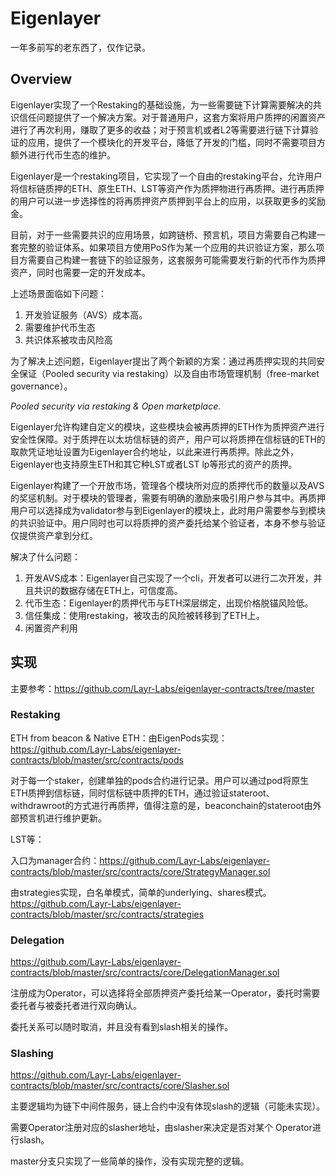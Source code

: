 # Eigenlayer

一年多前写的老东西了，仅作记录。

## Overview

Eigenlayer实现了一个Restaking的基础设施，为一些需要链下计算需要解决的共识信任问题提供了一个解决方案。对于普通用户，这套方案将用户质押的闲置资产进行了再次利用，赚取了更多的收益；对于预言机或者L2等需要进行链下计算验证的应用，提供了一个模块化的开发平台，降低了开发的门槛，同时不需要项目方额外进行代币生态的维护。

Eigenlayer是一个restaking项目，它实现了一个自由的restaking平台，允许用户将信标链质押的ETH、原生ETH、LST等资产作为质押物进行再质押。进行再质押的用户可以进一步选择性的将再质押资产质押到平台上的应用，以获取更多的奖励金。

目前，对于一些需要共识的应用场景，如跨链桥、预言机，项目方需要自己构建一套完整的验证体系。如果项目方使用PoS作为某一个应用的共识验证方案，那么项目方需要自己构建一套链下的验证服务，这套服务可能需要发行新的代币作为质押资产，同时也需要一定的开发成本。

上述场景面临如下问题：

1. 开发验证服务（AVS）成本高。
2. 需要维护代币生态
3. 共识体系被攻击风险高

为了解决上述问题，Eigenlayer提出了两个新颖的方案：通过再质押实现的共同安全保证（Pooled security via restaking）以及自由市场管理机制（free-market governance）。

*Pooled security via restaking & Open marketplace.*

Eigenlayer允许构建自定义的模块，这些模块会被再质押的ETH作为质押资产进行安全性保障。对于质押在以太坊信标链的资产，用户可以将质押在信标链的ETH的取款凭证地址设置为Eigenlayer合约地址，以此来进行再质押。除此之外，Eigenlayer也支持原生ETH和其它种LST或者LST lp等形式的资产的质押。

Eigenlayer构建了一个开放市场，管理各个模块所对应的质押代币的数量以及AVS的奖惩机制。对于模块的管理者，需要有明确的激励来吸引用户参与其中。再质押用户可以选择成为validator参与到Eigenlayer的模块上，此时用户需要参与到模块的共识验证中。用户同时也可以将质押的资产委托给某个验证者，本身不参与验证仅提供资产拿到分红。

解决了什么问题：

1. 开发AVS成本：Eigenlayer自己实现了一个cli，开发者可以进行二次开发，并且共识的数据存储在ETH上，可信度高。
2. 代币生态：Eigenlayer的质押代币与ETH深层绑定，出现价格脱锚风险低。
3. 信任集成：使用restaking，被攻击的风险被转移到了ETH上。
4. 闲置资产利用

## 实现

主要参考：https://github.com/Layr-Labs/eigenlayer-contracts/tree/master

### Restaking

ETH from beacon & Native ETH：由EigenPods实现：https://github.com/Layr-Labs/eigenlayer-contracts/blob/master/src/contracts/pods

对于每一个staker，创建单独的pods合约进行记录。用户可以通过pod将原生ETH质押到信标链，同时信标链中质押的ETH，通过验证stateroot、withdrawroot的方式进行再质押，值得注意的是，beaconchain的stateroot由外部预言机进行维护更新。

LST等：

入口为manager合约：https://github.com/Layr-Labs/eigenlayer-contracts/blob/master/src/contracts/core/StrategyManager.sol

由strategies实现，白名单模式，简单的underlying、shares模式。https://github.com/Layr-Labs/eigenlayer-contracts/blob/master/src/contracts/strategies

### Delegation

https://github.com/Layr-Labs/eigenlayer-contracts/blob/master/src/contracts/core/DelegationManager.sol

注册成为Operator，可以选择将全部质押资产委托给某一Operator，委托时需要委托者与被委托者进行双向确认。

委托关系可以随时取消，并且没有看到slash相关的操作。

### Slashing

https://github.com/Layr-Labs/eigenlayer-contracts/blob/master/src/contracts/core/Slasher.sol

主要逻辑均为链下中间件服务，链上合约中没有体现slash的逻辑（可能未实现）。

需要Operator注册对应的slasher地址，由slasher来决定是否对某个 Operator进行slash。

master分支只实现了一些简单的操作，没有实现完整的逻辑。